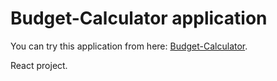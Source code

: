 # Budget-Calculator application

You can try this application from here: [Budget-Calculator](http://budget-calculator-react-project.netlify.app).

React project.
